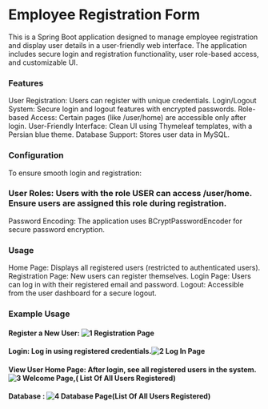 
# Employee Registration Form

This is a Spring Boot application designed to manage employee registration and display user details in a user-friendly web interface. The application includes secure login and registration functionality, user role-based access, and customizable UI.

### Features
User Registration: Users can register with unique credentials.
Login/Logout System: Secure login and logout features with encrypted passwords.
Role-based Access: Certain pages (like /user/home) are accessible only after login.
User-Friendly Interface: Clean UI using Thymeleaf templates, with a Persian blue theme.
Database Support: Stores user data in MySQL.

### Configuration
To ensure smooth login and registration:

### User Roles: Users with the role USER can access /user/home. Ensure users are assigned this role during registration.
Password Encoding: The application uses BCryptPasswordEncoder for secure password encryption.

### Usage
Home Page: Displays all registered users (restricted to authenticated users).
Registration Page: New users can register themselves.
Login Page: Users can log in with their registered email and password.
Logout: Accessible from the user dashboard for a secure logout.

### Example Usage

#### Register a New User: ![1  Registration Page](https://github.com/user-attachments/assets/c5056b14-2a88-45ed-a913-0c9d9f71eaa1)

#### Login: Log in using registered credentials.![2  Log In Page](https://github.com/user-attachments/assets/0fa5bfc0-469e-430e-8f40-15940923b85e)

#### View User Home Page: After login, see all registered users in the system. ![3  Welcome Page,( List Of All Users Registered)](https://github.com/user-attachments/assets/c6964998-8594-4484-a279-ebc32483d702)

#### Database : ![4  Database Page(List Of All Users Registered)](https://github.com/user-attachments/assets/470e7ed8-559d-4ae4-83b6-d4de1fed764a)
